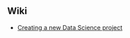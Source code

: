 ## Wiki

* [Creating a new Data Science project](https://github.com/volcano-assets/data-science-starter)
